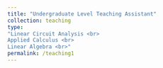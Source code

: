 ```yaml
---
title: "Undergraduate Level Teaching Assistant"
collection: teaching
type:  
"Linear Circuit Analysis <br>
Applied Calculus <br>
Linear Algebra <br>"
permalink: /teaching1
---
```

